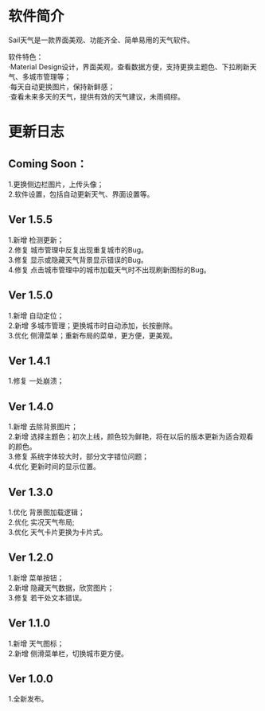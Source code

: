 ﻿# 软件简介
Sail天气是一款界面美观、功能齐全、简单易用的天气软件。<br>

软件特色：<br>
·Material Design设计，界面美观，查看数据方便，支持更换主题色、下拉刷新天气、多城市管理等；<br>
·每天自动更换图片，保持新鲜感；<br>
·查看未来多天的天气，提供有效的天气建议，未雨绸缪。<br>


# 更新日志

Coming Soon：
----------------------------
1.更换侧边栏图片，上传头像；<br>
2.软件设置，包括自动更新天气、界面设置等。<br>

Ver 1.5.5
----------------------------
1.新增 检测更新；<br>
2.修复 城市管理中反复出现重复城市的Bug。<br>
3.修复 显示或隐藏天气背景显示错误的Bug。<br>
4.修复 点击城市管理中的城市加载天气时不出现刷新图标的Bug。<br>

Ver 1.5.0
----------------------------
1.新增 自动定位；<br>
2.新增 多城市管理；更换城市时自动添加，长按删除。<br>
3.优化 侧滑菜单；重新布局的菜单，更方便，更美观。<br>


Ver 1.4.1
----------------------------
1.修复 一处崩溃；<br>


Ver 1.4.0
----------------------------
1.新增 去除背景图片；<br>
2.新增 选择主题色；初次上线，颜色较为鲜艳，将在以后的版本更新为适合观看的颜色。<br>
3.修复 系统字体较大时，部分文字错位问题；<br>
4.优化 更新时间的显示位置。<br>

Ver 1.3.0
----------------------------
1.优化 背景图加载逻辑；<br>
2.优化 实况天气布局;<br>
3.优化 天气卡片更换为卡片式。<br>

Ver 1.2.0
----------------------------
1.新增 菜单按钮；<br>
2.新增 隐藏天气数据，欣赏图片；<br>
3.修复 若干处文本错误。<br>

Ver 1.1.0
----------------------------
1.新增 天气图标；<br>
2.新增 侧滑菜单栏，切换城市更方便。<br>

Ver 1.0.0
----------------------------
1.全新发布。<br>